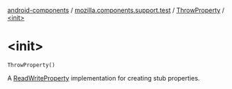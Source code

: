 [android-components](../../index.md) / [mozilla.components.support.test](../index.md) / [ThrowProperty](index.md) / [&lt;init&gt;](./-init-.md)

# &lt;init&gt;

`ThrowProperty()`

A [ReadWriteProperty](https://kotlinlang.org/api/latest/jvm/stdlib/kotlin.properties/-read-write-property/index.html) implementation for creating stub properties.

